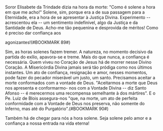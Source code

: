 
Soror Elisabete da Trindade dizia na hora da morte: "Como é solene a hora em que me acho!" Solene, sim, porque era a de sua passagem para a Eternidade, era a hora de se apresentar à Justiça Divina. Experimento -- acrescentou ela -- um sentimento indefinível, algo da Justiça e da Santidade de Deus. Acho-me tão pequenina e desprovida de méritos! Como é preciso dar confiança aos

agonizantes!(#BOOKMARK 89#)

Sim, as horas solenes fazem tremer. A natureza, no momento decisivo da partida do exílio, apavora-se e treme. Mais do que nunca, a confiança é necessária. Quem viveu no Coração de Jesus há de morrer nesse Divino Coração. A Misericórdia Divina jamais será tão pródiga como nos últimos instantes. Um ato de confiança, resignação e amor, nesses momentos, pode fazer do pecador miserável um justo, um santo. Precisamos aceitar a morte conformados com a vontade de Deus. "Aceitarmos a morte que Deus nos apresenta e conformarmo- nos com a Vontade Divina -- diz Santo Afonso -- é merecermos uma recompensa semelhante à dos mártires". E o Pe. Luiz de Blois assegura-nos "que, na morte, um ato de perfeita conformidade com a Vontade de Deus nos preserva, não somente do Inferno, mas até do Purgatório".(#BOOKMARK 90#)

Também há de chegar para nós a hora solene. Seja solene pelo amor e a confiança a nossa entrada na vida eterna!

